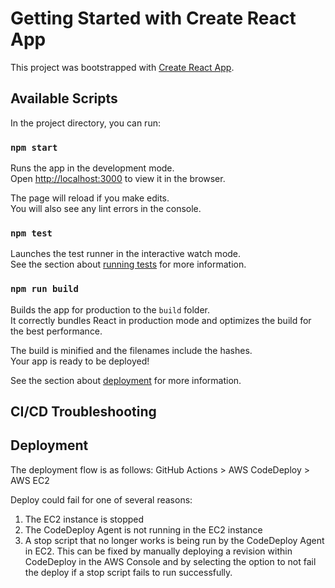 # Getting Started with Create React App

This project was bootstrapped with [Create React App](https://github.com/facebook/create-react-app).

## Available Scripts

In the project directory, you can run:

### `npm start`

Runs the app in the development mode.\
Open [http://localhost:3000](http://localhost:3000) to view it in the browser.

The page will reload if you make edits.\
You will also see any lint errors in the console.

### `npm test`

Launches the test runner in the interactive watch mode.\
See the section about [running tests](https://facebook.github.io/create-react-app/docs/running-tests) for more information.

### `npm run build`

Builds the app for production to the `build` folder.\
It correctly bundles React in production mode and optimizes the build for the best performance.

The build is minified and the filenames include the hashes.\
Your app is ready to be deployed!

See the section about [deployment](https://facebook.github.io/create-react-app/docs/deployment) for more information.

## CI/CD Troubleshooting

## Deployment

The deployment flow is as follows:
GitHub Actions > AWS CodeDeploy > AWS EC2

Deploy could fail for one of several reasons:

1. The EC2 instance is stopped
2. The CodeDeploy Agent is not running in the EC2 instance
3. A stop script that no longer works is being run by the CodeDeploy Agent in EC2. This can be fixed by manually deploying a revision within CodeDeploy in the AWS Console and by selecting the option to not fail the deploy if a stop script fails to run successfully.
